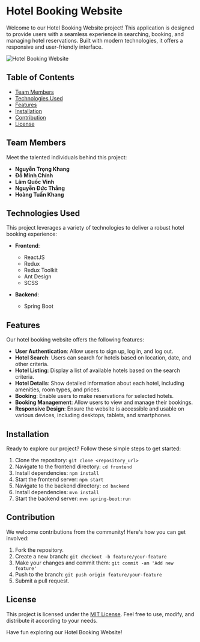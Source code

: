 # Hotel Booking Website

Welcome to our Hotel Booking Website project! This application is designed to provide users with a seamless experience in searching, booking, and managing hotel reservations. Built with modern technologies, it offers a responsive and user-friendly interface.

![Hotel Booking Website]([https://your-website.com/preview.png](https://demo.goodlayers.com/traveltour/homepages/main5/))

## Table of Contents
- [Team Members](#team-members)
- [Technologies Used](#technologies-used)
- [Features](#features)
- [Installation](#installation)
- [Contribution](#contribution)
- [License](#license)

## Team Members
Meet the talented individuals behind this project:
- **Nguyễn Trọng Khang**
- **Đỗ Minh Chính**
- **Lâm Quốc Vinh**
- **Nguyễn Đức Thắng**
- **Hoàng Tuấn Khang**

## Technologies Used
This project leverages a variety of technologies to deliver a robust hotel booking experience:
- **Frontend**:
  - ReactJS
  - Redux
  - Redux Toolkit
  - Ant Design
  - SCSS

- **Backend**:
  - Spring Boot

## Features
Our hotel booking website offers the following features:
- **User Authentication**: Allow users to sign up, log in, and log out.
- **Hotel Search**: Users can search for hotels based on location, date, and other criteria.
- **Hotel Listing**: Display a list of available hotels based on the search criteria.
- **Hotel Details**: Show detailed information about each hotel, including amenities, room types, and prices.
- **Booking**: Enable users to make reservations for selected hotels.
- **Booking Management**: Allow users to view and manage their bookings.
- **Responsive Design**: Ensure the website is accessible and usable on various devices, including desktops, tablets, and smartphones.

## Installation
Ready to explore our project? Follow these simple steps to get started:
1. Clone the repository: `git clone <repository_url>`
2. Navigate to the frontend directory: `cd frontend`
3. Install dependencies: `npm install`
4. Start the frontend server: `npm start`
5. Navigate to the backend directory: `cd backend`
6. Install dependencies: `mvn install`
7. Start the backend server: `mvn spring-boot:run`

## Contribution
We welcome contributions from the community! Here's how you can get involved:
1. Fork the repository.
2. Create a new branch: `git checkout -b feature/your-feature`
3. Make your changes and commit them: `git commit -am 'Add new feature'`
4. Push to the branch: `git push origin feature/your-feature`
5. Submit a pull request.

## License
This project is licensed under the [MIT License](LICENSE). Feel free to use, modify, and distribute it according to your needs.

Have fun exploring our Hotel Booking Website!
